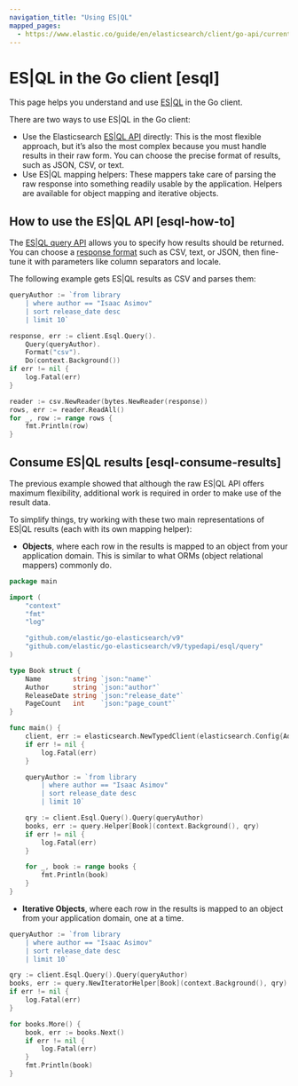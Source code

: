 ```yaml
---
navigation_title: "Using ES|QL"
mapped_pages:
  - https://www.elastic.co/guide/en/elasticsearch/client/go-api/current/esql.html
---
```


# ES|QL in the Go client [esql]


This page helps you understand and use [ES|QL](docs-content://explore-analyze/query-filter/languages/esql.md) in the Go client.

There are two ways to use ES|QL in the Go client:

* Use the Elasticsearch [ES|QL API](https://www.elastic.co/docs/api/doc/elasticsearch/group/endpoint-esql) directly: This is the most flexible approach, but it’s also the most complex because you must handle results in their raw form. You can choose the precise format of results, such as JSON, CSV, or text.
* Use ES|QL mapping helpers: These mappers take care of parsing the raw response into something readily usable by the application. Helpers are available for object mapping and iterative objects.


## How to use the ES|QL API [esql-how-to]

The [ES|QL query API](https://www.elastic.co/docs/api/doc/elasticsearch/group/endpoint-esql) allows you to specify how results should be returned. You can choose a [response format](docs-content://explore-analyze/query-filter/languages/esql-rest.md#esql-rest-format) such as CSV, text, or JSON, then fine-tune it with parameters like column separators and locale.

The following example gets ES|QL results as CSV and parses them:

```go
queryAuthor := `from library
    | where author == "Isaac Asimov"
    | sort release_date desc
    | limit 10`

response, err := client.Esql.Query().
    Query(queryAuthor).
    Format("csv").
    Do(context.Background())
if err != nil {
    log.Fatal(err)
}

reader := csv.NewReader(bytes.NewReader(response))
rows, err := reader.ReadAll()
for _, row := range rows {
    fmt.Println(row)
}
```


## Consume ES|QL results [esql-consume-results]

The previous example showed that although the raw ES|QL API offers maximum flexibility, additional work is required in order to make use of the result data.

To simplify things, try working with these two main representations of ES|QL results (each with its own mapping helper):

* **Objects**, where each row in the results is mapped to an object from your application domain. This is similar to what ORMs (object relational mappers) commonly do.

```go
package main

import (
	"context"
	"fmt"
	"log"

	"github.com/elastic/go-elasticsearch/v9"
	"github.com/elastic/go-elasticsearch/v9/typedapi/esql/query"
)

type Book struct {
	Name        string `json:"name"`
	Author      string `json:"author"`
	ReleaseDate string `json:"release_date"`
	PageCount   int    `json:"page_count"`
}

func main() {
	client, err := elasticsearch.NewTypedClient(elasticsearch.Config{Addresses: []string{"ELASTICSEARCH_URL"}})
	if err != nil {
		log.Fatal(err)
	}

	queryAuthor := `from library
        | where author == "Isaac Asimov"
        | sort release_date desc
        | limit 10`

	qry := client.Esql.Query().Query(queryAuthor)
	books, err := query.Helper[Book](context.Background(), qry)
	if err != nil {
		log.Fatal(err)
	}

	for _, book := range books {
		fmt.Println(book)
	}
}
```

* **Iterative Objects**, where each row in the results is mapped to an object from your application domain, one at a time.

```go
queryAuthor := `from library
    | where author == "Isaac Asimov"
    | sort release_date desc
    | limit 10`

qry := client.Esql.Query().Query(queryAuthor)
books, err := query.NewIteratorHelper[Book](context.Background(), qry)
if err != nil {
    log.Fatal(err)
}

for books.More() {
    book, err := books.Next()
    if err != nil {
        log.Fatal(err)
    }
    fmt.Println(book)
}
```
